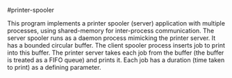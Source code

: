#printer-spooler

This program implements a printer spooler (server) application with multiple processes, using shared-memory for inter-process communication. The server spooler runs as a daemon process mimicking the printer server. It has a bounded circular buffer. The client spooler process inserts job to print into this buffer. The printer server takes each job from the buffer (the buffer is treated as a FIFO queue) and prints it. Each job has a duration (time taken to print) as a defining parameter.
